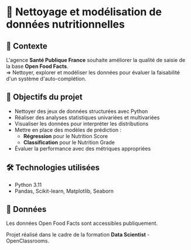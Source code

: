 # 🏥 Nettoyage et modélisation de données nutritionnelles

## 📖 Contexte

L'agence **Santé Publique France** souhaite améliorer la qualité de saisie de la base **Open Food Facts**.  
=> Nettoyer, explorer et modéliser les données pour évaluer la faisabilité d'un système d'auto-complétion.

## 🎯 Objectifs du projet

- Nettoyer des jeux de données structurées avec Python
- Réaliser des analyses statistiques univariées et multivariées
- Visualiser les données pour interpréter les distributions
- Mettre en place des modèles de prédiction :
  - **Régression** pour le Nutrition Score
  - **Classification** pour le Nutrition Grade
- Évaluer la performance avec des métriques appropriées

## 🛠 Technologies utilisées

- Python 3.11
- Pandas, Scikit-learn, Matplotlib, Seaborn


## 📂 Données

Les données Open Food Facts sont accessibles publiquement.


Projet réalisé dans le cadre de la formation **Data Scientist** - OpenClassrooms.